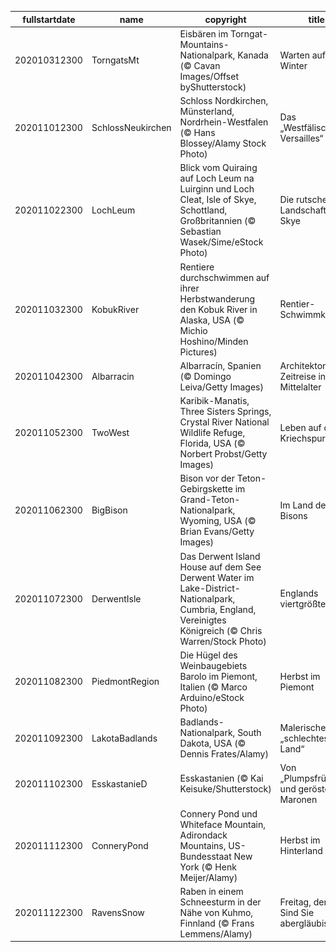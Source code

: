 |fullstartdate|name|copyright|title|image|
|--|--|--|--|--|
202010312300|TorngatsMt|Eisbären im Torngat-Mountains-Nationalpark, Kanada (© Cavan Images/Offset byShutterstock)|Warten auf den Winter|![](/de-DE/2020/11/202010312300TorngatsMt.jpg)|
202011012300|SchlossNeukirchen|Schloss Nordkirchen, Münsterland, Nordrhein-Westfalen (© Hans Blossey/Alamy Stock Photo)|Das „Westfälische Versailles“|![](/de-DE/2020/11/202011012300SchlossNeukirchen.jpg)|
202011022300|LochLeum|Blick vom Quiraing auf Loch Leum na Luirginn und Loch Cleat, Isle of Skye, Schottland, Großbritannien (© Sebastian Wasek/Sime/eStock Photo)|Die rutschende Landschaft von Skye|![](/de-DE/2020/11/202011022300LochLeum.jpg)|
202011032300|KobukRiver|Rentiere durchschwimmen auf ihrer Herbstwanderung den Kobuk River in Alaska, USA (© Michio Hoshino/Minden Pictures)|Rentier-Schwimmkurs|![](/de-DE/2020/11/202011032300KobukRiver.jpg)|
202011042300|Albarracin|Albarracín, Spanien (© Domingo Leiva/Getty Images)|Architektonische Zeitreise ins Mittelalter|![](/de-DE/2020/11/202011042300Albarracin.jpg)|
202011052300|TwoWest|Karibik-Manatis, Three Sisters Springs, Crystal River National Wildlife Refuge, Florida, USA (© Norbert Probst/Getty Images)|Leben auf der Kriechspur|![](/de-DE/2020/11/202011052300TwoWest.jpg)|
202011062300|BigBison|Bison vor der Teton-Gebirgskette im Grand-Teton-Nationalpark, Wyoming, USA (© Brian Evans/Getty Images)|Im Land der Bisons|![](/de-DE/2020/11/202011062300BigBison.jpg)|
202011072300|DerwentIsle|Das Derwent Island House auf dem See Derwent Water im Lake-District-Nationalpark, Cumbria, England, Vereinigtes Königreich (© Chris Warren/Stock Photo)|Englands viertgrößter See|![](/de-DE/2020/11/202011072300DerwentIsle.jpg)|
202011082300|PiedmontRegion|Die Hügel des Weinbaugebiets Barolo im Piemont, Italien (© Marco Arduino/eStock Photo)|Herbst im Piemont|![](/de-DE/2020/11/202011082300PiedmontRegion.jpg)|
202011092300|LakotaBadlands|Badlands-Nationalpark, South Dakota, USA (© Dennis Frates/Alamy)|Malerisches „schlechtes Land“|![](/de-DE/2020/11/202011092300LakotaBadlands.jpg)|
202011102300|EsskastanieD|Esskastanien (© Kai Keisuke/Shutterstock)|Von „Plumpsfrüchten“ und gerösteten Maronen|![](/de-DE/2020/11/202011102300EsskastanieD.jpg)|
202011112300|ConneryPond|Connery Pond und Whiteface Mountain, Adirondack Mountains, US-Bundesstaat New York (© Henk Meijer/Alamy)|Herbst im Hinterland|![](/de-DE/2020/11/202011112300ConneryPond.jpg)|
202011122300|RavensSnow|Raben in einem Schneesturm in der Nähe von Kuhmo, Finnland (© Frans Lemmens/Alamy)|Freitag, der 13. – Sind Sie abergläubisch?|![](/de-DE/2020/11/202011122300RavensSnow.jpg)|
